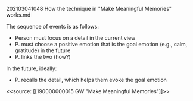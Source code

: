 202103041048 How the technique in "Make Meaningful Memories" works.md

The sequence of events is as follows:

- Person must focus on a detail in the current view
- P. must choose a positive emotion that is the goal emotion (e.g., calm, gratitude) in the future
- P. links the two (how?)

In the future, ideally:

- P. recalls the detail, which helps them evoke the goal emotion

<<source: [[190000000015 GW "Make Meaningful Memories"]]>>